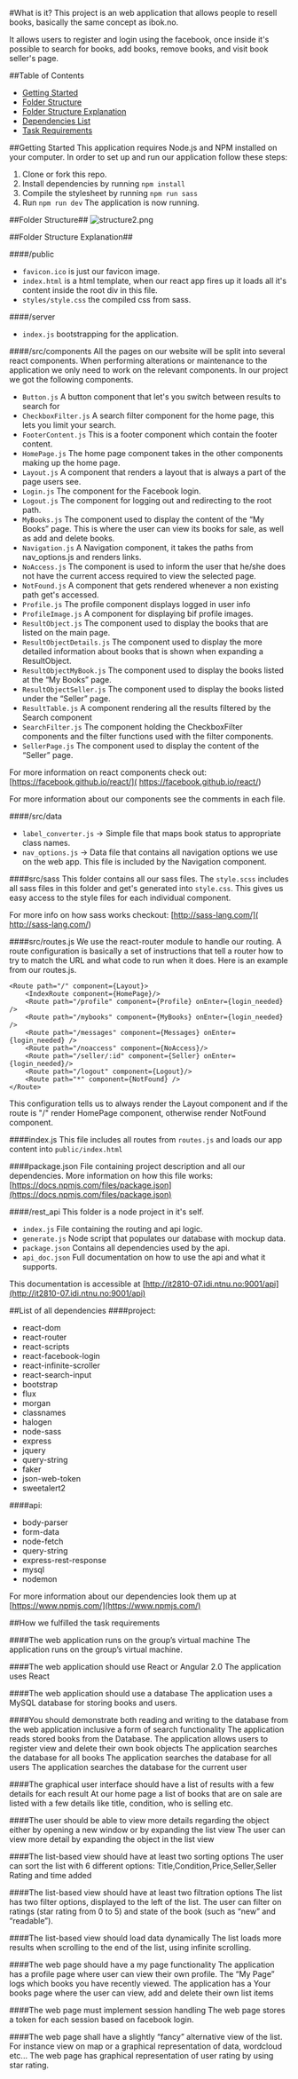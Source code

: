 #What is it?
This project is an web application that allows people to resell books, basically the same concept as ibok.no.

It allows users to register and login using the facebook, once inside it's possible to search for books, add books, remove books, and visit book seller's page. 

##Table of Contents
* [Getting Started](https://bitbucket.org/trondaal/it2810-07-oppgave-3/overview#markdown-header-getting-started)
* [Folder Structure](https://bitbucket.org/trondaal/it2810-07-oppgave-3/overview#markdown-header-folder-structure)
* [Folder Structure Explanation](https://bitbucket.org/trondaal/it2810-07-oppgave-3/overview#markdown-header-folder-structure-explanation)
* [Dependencies List](https://bitbucket.org/trondaal/it2810-07-oppgave-3/overview#markdown-header-list-of-all-dependencies)
* [Task Requirements](https://bitbucket.org/trondaal/it2810-07-oppgave-3/overview#markdown-header-how-we-fulfilled-the-task-requirements)

##Getting Started
This application requires Node.js and NPM installed on your computer.
In order to set up and run our application follow these steps:

 1. Clone or fork this repo.
 2. Install dependencies by running ```npm install```
 3. Compile the stylesheet by running ```npm run sass```
 4. Run ```npm run dev``` The application is now running.


##Folder Structure##
![structure2.png](https://bitbucket.org/repo/6bKr4j/images/462258600-structure2.png)

##Folder Structure Explanation##

####/public
* ```favicon.ico``` is just our favicon image.
* ```index.html``` is a html template, when our react app fires up it loads all it's content inside the root div in this file.
* ```styles/style.css``` the compiled css from sass.

####/server
* ```index.js``` bootstrapping for the application.

####/src/components
All the pages on our website will be split into several react components.
When performing alterations or maintenance to the application we only need to work on the relevant components.
In our project we got the following components.

* ```Button.js``` A button component that let's you switch between results to search for
* ```CheckboxFilter.js``` A search filter component for the home page, this lets you limit your search.
* ```FooterContent.js``` This is a footer component which contain the footer content.
* ```HomePage.js``` The home page component takes in the other components making up the home page.
* ```Layout.js``` A component that renders a layout that is always a part of the page users see.
* ```Login.js``` The component for the Facebook login.
* ```Logout.js``` The component for logging out and redirecting to the root path.
* ```MyBooks.js``` The component used to display the content of the “My Books” page. This is where the user can view its books for sale, as well as add and delete books.
* ```Navigation.js``` A Navigation component, it takes the paths from nav_options.js and renders links.
* ```NoAccess.js``` The component is used to inform the user that he/she does not have the current access required to view the selected page.
* ```NotFound.js``` A component that gets rendered whenever a non existing path get's accessed.
* ```Profile.js``` The profile component displays logged in user info
* ```ProfileImage.js``` A component for displaying bif profile images.
* ```ResultObject.js``` The component used to display the books that are listed on the main page.
* ```ResultObjectDetails.js``` The component used to display the more detailed information about books that is shown when expanding a ResultObject.
* ```ResultObjectMyBook.js``` The component used to display the books listed at the “My Books” page.
* ```ResultObjectSeller.js``` The component used to display the books listed under the “Seller” page.
* ```ResultTable.js``` A component rendering all the results filtered by the Search component
* ```SearchFilter.js``` The component holding the CheckboxFilter components and the filter functions used with the filter components.
* ```SellerPage.js``` The component used to display the content of the “Seller” page.

For more information on react components check out: [https://facebook.github.io/react/]( https://facebook.github.io/react/)

For more information about our components see the comments in each file.


####/src/data
* ```label_converter.js``` -> Simple file that maps book status to appropriate class names.
* ```nav_options.js``` -> Data file that contains all navigation options we use on the web app. This file is included by the Navigation component.

####src/sass
This folder contains all our sass files.
The ```style.scss``` includes all sass files in this folder and get's generated into ```style.css```. This gives us easy access to the style files for each individual component.

For more info on how sass works checkout: [http://sass-lang.com/]( http://sass-lang.com/)

####src/routes.js
We use the react-router module to handle our routing. A route configuration is basically a set of instructions that tell a router how to try to match the URL and what code to run when it does. Here is an example from our routes.js.

```
<Route path="/" component={Layout}>
    <IndexRoute component={HomePage}/>
    <Route path="/profile" component={Profile} onEnter={login_needed} />
    <Route path="/mybooks" component={MyBooks} onEnter={login_needed} />
    <Route path="/messages" component={Messages} onEnter={login_needed} />
    <Route path="/noaccess" component={NoAccess}/>
    <Route path="/seller/:id" component={Seller} onEnter={login_needed}/>
    <Route path="/logout" component={Logout}/>
    <Route path="*" component={NotFound} />
</Route>
```
This configuration tells us to always render the Layout component and if the route is "/" render HomePage component, otherwise render NotFound component.

####index.js
This file includes all routes from ```routes.js``` and loads our app content into ```public/index.html```


####package.json
File containing project description and all our dependencies.
More information on how this file works: [https://docs.npmjs.com/files/package.json](https://docs.npmjs.com/files/package.json)

####/rest_api  This folder is a node project in it's self.
* ```index.js``` File containing the routing and api logic.
* ```generate.js``` Node script that populates our database with mockup data.
* ```package.json``` Contains all dependencies used by the api.
* ```api_doc.json``` Full documentation on how to use the api and what it supports.

This documentation is accessible at [http://it2810-07.idi.ntnu.no:9001/api](http://it2810-07.idi.ntnu.no:9001/api)


##List of all dependencies
####project:

* react-dom
* react-router
* react-scripts
* react-facebook-login
* react-infinite-scroller
* react-search-input
* bootstrap
* flux 
* morgan 
* classnames 
* halogen 
* node-sass 
* express 
* jquery 
* query-string 
* faker
* json-web-token 
* sweetalert2

####api:

* body-parser
* form-data
* node-fetch
* query-string
* express-rest-response
* mysql
* nodemon

For more information about our dependencies look them up at  [https://www.npmjs.com/](https://www.npmjs.com/)


##How we fulfilled the task requirements

####The web application runs on the group’s virtual machine
The application runs on the group’s virtual machine.


####The web application should use React or Angular 2.0
The application uses React


####The web application should use a database
The application uses a MySQL database for storing books and users.


####You should demonstrate both reading and writing to the database from the web application inclusive a form of search functionality
The application reads stored books from the Database.
The application allows users to register view and delete their own book objects
The application searches the database for all books
The application searches the database for all users
The application searches the database for the current user


####The graphical user interface should have a list of results with a few details for each result
At our home page a list of books that are on sale are listed with a few details like title, condition, who is selling etc.


####The user should be able to view more details regarding the object either by opening a new window or by expanding the list view
The user can view more detail by expanding the object in the list view

####The list-based view should have at least two sorting options
 The user can sort the list with 6 different options:
Title,Condition,Price,Seller,Seller Rating and time added


####The list-based view should have at least two filtration options
The list has two filter options, displayed to the left of the list. The user can filter on ratings (star rating from 0 to 5) and state of the book (such as “new” and “readable”).


####The list-based view should load data dynamically
The list loads more results when scrolling to the end of the list, using infinite scrolling.


####The web page should have a my page functionality
The application has a profile page where user can view their own profile.
The “My Page” logs which books you have recently viewed.
The application has a Your books page where the user can view, add and delete their own list items


####The web page must implement session handling
The web page stores a token for each session based on facebook login.


####The web page shall have a slightly “fancy” alternative view of the list. For instance view on map or a graphical representation of data, wordcloud etc...
The web page has graphical representation of user rating by using star rating.